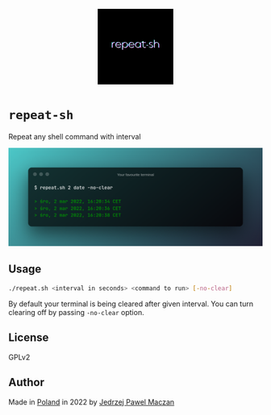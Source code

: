 <p align="center"><img width="150" src="repeat-shlogo.png" alt="repeat-sh logo"></p>

# `repeat-sh`
Repeat any shell command with interval

[<img src="repeat-sh.png" max-height="300">](repeat.sh)

## Usage
```sh
./repeat.sh <interval in seconds> <command to run> [-no-clear]
```

By default your terminal is being cleared after given interval. You can turn clearing off by passing `-no-clear` option.

## License
GPLv2

## Author

Made in [Poland](https://en.wikipedia.org/wiki/Poland) in 2022 by [Jedrzej Pawel Maczan](https://maczan.pl/)